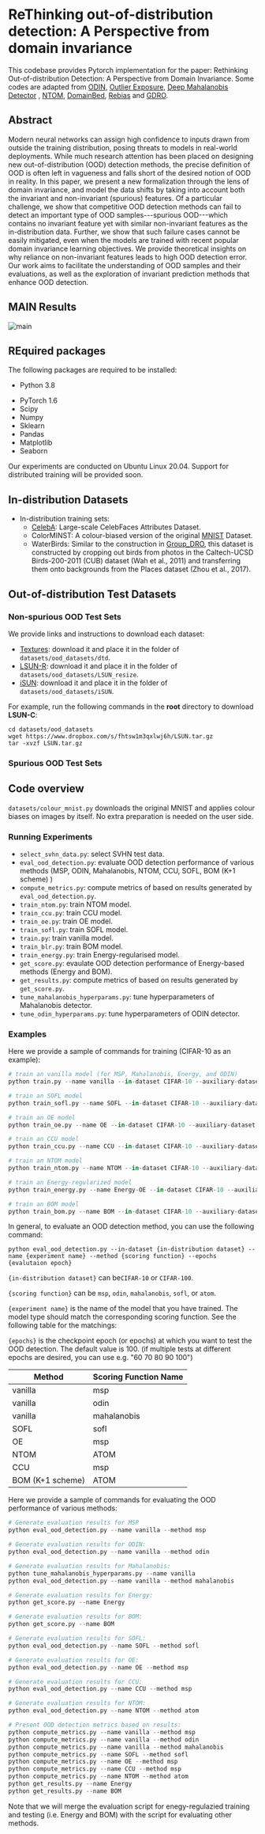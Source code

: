 # ReThinking out-of-distribution detection: A Perspective from domain invariance
This codebase provides Pytorch implementation for the paper: Rethinking Out-of-distribution Detection: A Perspective from Domain Invariance. Some codes are adapted from [ODIN](https://github.com/facebookresearch/odin), [Outlier Exposure](https://github.com/hendrycks/outlier-exposure), [Deep Mahalanobis Detector](https://github.com/pokaxpoka/deep_Mahalanobis_detector) , [NTOM](https://github.com/jfc43/informative-outlier-mining), [DomainBed](https://github.com/facebookresearch/DomainBed), [Rebias](https://github.com/clovaai/rebias) and [GDRO](https://github.com/kohpangwei/group_DRO).

## Abstract
Modern neural networks can assign high confidence to inputs drawn from outside the training distribution, posing threats to models in real-world deployments. While much research attention has been placed on designing new out-of-distribution (OOD) detection methods, the precise definition of OOD is often left in vagueness and falls short of the desired notion of OOD in reality. In this paper, we present a new formalization through the lens of domain invariance, and model the data shifts by taking into account both the invariant and non-invariant (spurious) features. Of a particular challenge, we show that competitive OOD detection methods can fail to detect an important type of OOD samples---spurious OOD---which contains no invariant feature yet with similar non-invariant features as the in-distribution data. Further, we show that such failure cases cannot be easily mitigated, even when the models are trained with recent popular domain invariance learning objectives. We provide theoretical insights on why reliance on non-invariant features leads to high OOD detection error. Our work aims to facilitate the understanding of OOD samples and their evaluations, as well as the exploration of invariant prediction methods that enhance OOD detection. 

## MAIN Results
![main](main.png)

## REquired packages
The following packages are required to be installed:

- Python 3.8

* PyTorch 1.6
* Scipy
* Numpy
* Sklearn
* Pandas
* Matplotlib
* Seaborn

Our experiments are conducted on Ubuntu Linux 20.04. Support for distributed training will be provided soon.

## In-distribution Datasets

- In-distribution training sets:
  - [CelebA](http://mmlab.ie.cuhk.edu.hk/projects/CelebA.html): Large-scale CelebFaces Attributes Dataset. 
  - ColorMINST:  A colour-biased version of the original [MNIST](http://yann.lecun.com/exdb/mnist/) Dataset. 
  - WaterBirds:  Similar to the construction in [Group_DRO](https://github.com/kohpangwei/group_DRO), this dataset is constructed by cropping out birds from photos in the Caltech-UCSD Birds-200-2011 (CUB) dataset (Wah et al., 2011) and transferring them onto backgrounds from the Places dataset (Zhou et al., 2017).

## Out-of-distribution Test Datasets

###  Non-spurious OOD Test Sets

We provide links and instructions to download each dataset:

* [Textures](https://www.robots.ox.ac.uk/~vgg/data/dtd/download/dtd-r1.0.1.tar.gz): download it and place it in the folder of `datasets/ood_datasets/dtd`.
* [LSUN-R](https://www.dropbox.com/s/moqh2wh8696c3yl/LSUN_resize.tar.gz): download it and place it in the folder of `datasets/ood_datasets/LSUN_resize`.
* [iSUN](https://www.dropbox.com/s/ssz7qxfqae0cca5/iSUN.tar.gz): download it and place it in the folder of `datasets/ood_datasets/iSUN`.

For example, run the following commands in the **root** directory to download **LSUN-C**:
```
cd datasets/ood_datasets
wget https://www.dropbox.com/s/fhtsw1m3qxlwj6h/LSUN.tar.gz
tar -xvzf LSUN.tar.gz
```

### Spurious OOD Test Sets



## Code overview

`datasets/colour_mnist.py` downloads the original MNIST and applies colour biases on images by itself. No extra preparation is needed on the user side.

### Running Experiments
* `select_svhn_data.py`: select SVHN test data.
* `eval_ood_detection.py`: evaluate OOD detection performance of various methods (MSP, ODIN, Mahalanobis, NTOM, CCU, SOFL,  BOM (K+1 scheme) )
* `compute_metrics.py`: compute metrics of based on results generated by `eval_ood_detection.py`.
* `train_ntom.py`: train NTOM model.
* `train_ccu.py`: train CCU model.
* `train_oe.py`: train OE model.
* `train_sofl.py`: train SOFL model.
* `train.py`: train vanilla model.
* `train_blr.py`: train BOM model.
* `train_energy.py`: train Energy-regularised model.
* `get_score.py`: evaulate OOD detection performance of Energy-based methods (Energy and BOM).
* `get_results.py`: compute metrics of based on results generated by `get_score.py`.
* `tune_mahalanobis_hyperparams.py`: tune hyperparameters of Mahalanobis detector.
* `tune_odin_hyperparams.py`: tune hyperparameters of ODIN detector.

### Examples
Here we provide a sample of commands for training (CIFAR-10 as an example):

```python
# train an vanilla model (for MSP, Mahalanobis, Energy, and ODIN)
python train.py --name vanilla --in-dataset CIFAR-10 --auxiliary-dataset imagenet --epochs 100 

# train an SOFL model
python train_sofl.py --name SOFL --in-dataset CIFAR-10 --auxiliary-dataset imagenet --epochs 100 --ss-epochs 100 

# train an OE model
python train_oe.py --name OE --in-dataset CIFAR-10 --auxiliary-dataset imagenet --epochs 100 

# train an CCU model
python train_ccu.py --name CCU --in-dataset CIFAR-10 --auxiliary-dataset imagenet --epochs 100 

# train an NTOM model
python train_ntom.py --name NTOM --in-dataset CIFAR-10 --auxiliary-dataset imagenet --epochs 100  --quantile 0.125

# train an Energy-regularized model
python train_energy.py --name Energy-OE --in-dataset CIFAR-10 --auxiliary-dataset imagenet --epochs 100 

# train an BOM model
python train_bom.py --name BOM --in-dataset CIFAR-10 --auxiliary-dataset imagenet --epochs 100 
```



In general, to evaluate an OOD detection method, you can use the following command: 

`python eval_ood_detection.py --in-dataset {in-distribution dataset} --name {experiment name} --method {scoring function} --epochs {evalutaion epoch}`

`{in-distribution dataset}` can be`CIFAR-10` or `CIFAR-100`. 

`{scoring function}` can be `msp`, `odin`, `mahalanobis`, `sofl`, or `atom`. 

`{experiment name}` is the name of the model that you have trained. The model type should match the corresponding scoring function. See the following table for the matchings: 

`{epochs}` is the checkpoint epoch (or epochs) at which you want to test the OOD detection. The default value is 100. (if multiple tests at different epochs are desired, you can use e.g. "60 70 80 90 100")

| Method | Scoring Function Name |
| ------------- | ------------- |
| vanilla  |  msp |
| vanilla  | odin  |
| vanilla  | mahalanobis  |
| SOFL     |  sofl |
| OE       |  msp  |
| NTOM  | ATOM |
| CCU      |  msp |
| BOM (K+1 scheme) | ATOM |

Here we provide a sample of commands for evaluating the OOD performance of various methods:

```python
# Generate evaluation results for MSP
python eval_ood_detection.py --name vanilla --method msp

# Generate evaluation results for ODIN:
python eval_ood_detection.py --name vanilla --method odin

# Generate evaluation results for Mahalanobis:
python tune_mahalanobis_hyperparams.py --name vanilla
python eval_ood_detection.py --name vanilla --method mahalanobis

# Generate evaluation results for Energy:
python get_score.py --name Energy 

# Generate evaluation results for BOM:
python get_score.py --name BOM 

# Generate evaluation results for SOFL:
python eval_ood_detection.py --name SOFL --method sofl

# Generate evaluation results for OE:
python eval_ood_detection.py --name OE --method msp

# Generate evaluation results for CCU:
python eval_ood_detection.py --name CCU --method msp

# Generate evaluation results for NTOM:
python eval_ood_detection.py --name NTOM --method atom

# Present OOD detection metrics based on results:
python compute_metrics.py --name vanilla --method msp
python compute_metrics.py --name vanilla --method odin
python compute_metrics.py --name vanilla --method mahalanobis
python compute_metrics.py --name SOFL --method sofl
python compute_metrics.py --name OE --method msp
python compute_metrics.py --name CCU --method msp
python compute_metrics.py --name NTOM --method atom
python get_results.py --name Energy 
python get_results.py --name BOM 
```



Note that we will merge the evaluation script for enegy-regulazied training and testing (i.e. Energy and BOM) with the script for evaluating other methods.